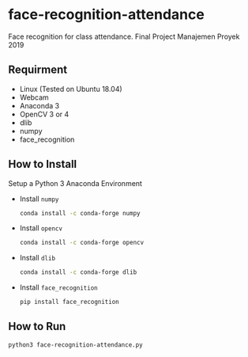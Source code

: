# face-recognition-attendance

Face recognition for class attendance.
Final Project Manajemen Proyek 2019

## Requirment

- Linux (Tested on Ubuntu 18.04)
- Webcam
- Anaconda 3
- OpenCV 3 or 4  
- dlib
- numpy
- face_recognition

## How to Install

Setup a Python 3 Anaconda Environment

- Install `numpy`
    ```bash
    conda install -c conda-forge numpy
    ```
- Install `opencv`
    ```bash
    conda install -c conda-forge opencv
    ```
- Install `dlib`
    ```bash
    conda install -c conda-forge dlib  
    ```
- Install `face_recognition`
    ```bash
    pip install face_recognition
    ```

## How to Run

```bash
python3 face-recognition-attendance.py
```